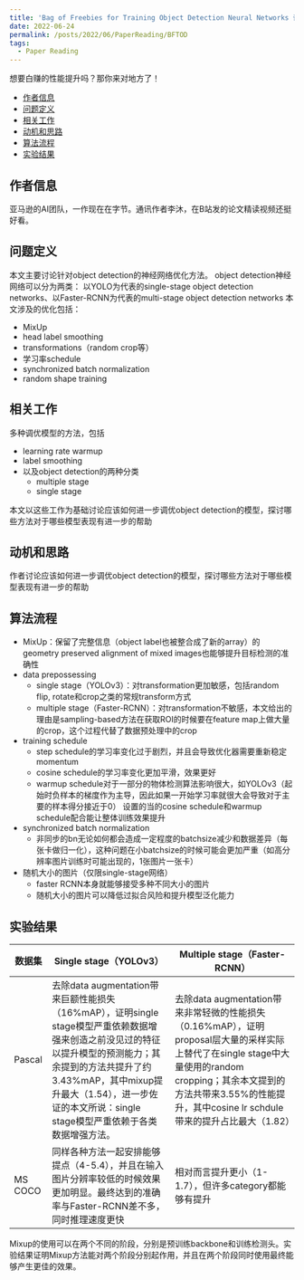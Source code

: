 ```yaml
---
title: 'Bag of Freebies for Training Object Detection Neural Networks 论文笔记'
date: 2022-06-24
permalink: /posts/2022/06/PaperReading/BFTOD 
tags:
  - Paper Reading
---
```


想要白赚的性能提升吗？那你来对地方了！
- [作者信息](#作者信息)
- [问题定义](#问题定义)
- [相关工作](#相关工作)
- [动机和思路](#动机和思路)
- [算法流程](#算法流程)
- [实验结果](#实验结果)

## 作者信息
亚马逊的AI团队，一作现在在字节。通讯作者李沐，在B站发的论文精读视频还挺好看。


## 问题定义
本文主要讨论针对object detection的神经网络优化方法。 object detection神经网络可以分为两类：
以YOLO为代表的single-stage object detection networks、以Faster-RCNN为代表的multi-stage object detection networks
本文涉及的优化包括：
 - MixUp
 - head label smoothing
 - transformations（random crop等）
 - 学习率schedule
 - synchronized batch normalization
 - random shape training


## 相关工作
多种调优模型的方法，包括
 - learning rate warmup
 - label smoothing
 - 以及object detection的两种分类
     - multiple stage
     - single stage

本文以这些工作为基础讨论应该如何进一步调优object detection的模型，探讨哪些方法对于哪些模型表现有进一步的帮助


## 动机和思路
作者讨论应该如何进一步调优object detection的模型，探讨哪些方法对于哪些模型表现有进一步的帮助


## 算法流程
 - MixUp：保留了完整信息（object label也被整合成了新的array）的geometry preserved alignment of mixed images也能够提升目标检测的准确性
 - data prepossessing
   - single stage（YOLOv3）：对transformation更加敏感，包括random flip, rotate和crop之类的常规transform方式
   - multiple stage（Faster-RCNN）：对transformation不敏感，本文给出的理由是sampling-based方法在获取ROI的时候要在feature map上做大量的crop，这个过程代替了数据预处理中的crop
 - training schedule
   - step schedule的学习率变化过于剧烈，并且会导致优化器需要重新稳定momentum
   - cosine schedule的学习率变化更加平滑，效果更好
   - warmup schedule对于一部分的物体检测算法影响很大，如YOLOv3（起始时负样本的梯度作为主导，因此如果一开始学习率就很大会导致对于主要的样本得分接近于0）
    设置的当的cosine schedule和warmup schedule配合能让整体训练效果提升
 - synchronized batch normalization
   - 非同步的bn无论如何都会造成一定程度的batchsize减少和数据差异（每张卡做归一化），这种问题在小batchsize的时候可能会更加严重（如高分辨率图片训练时可能出现的，1张图片一张卡）
 - 随机大小的图片（仅限single-stage网络）
   - faster RCNN本身就能够接受多种不同大小的图片
   - 随机大小的图片可以降低过拟合风险和提升模型泛化能力


## 实验结果

| 数据集     | Single stage（YOLOv3）                                                                                                                                             | Multiple stage（Faster-RCNN）                                                                                                                                  |
|---------|------------------------------------------------------------------------------------------------------------------------------------------------------------------|--------------------------------------------------------------------------------------------------------------------------------------------------------------|
| Pascal  | 去除data augmentation带来巨额性能损失（16%mAP），证明single stage模型严重依赖数据增强来创造之前没见过的特征以提升模型的预测能力；其余提到的方法共提升了约3.43%mAP，其中mixup提升最大（1.54），进一步佐证的本文所说：single stage模型严重依赖于各类数据增强方法。 | 	去除data augmentation带来非常轻微的性能损失（0.16%mAP），证明proposal层大量的采样实际上替代了在single stage中大量使用的random cropping；其余本文提到的方法共带来3.55%的性能提升，其中cosine lr schdule带来的提升占比最大（1.82） |
| MS COCO | 同样各种方法一起安排能够提点（4-5.4），并且在输入图片分辨率较低的时候效果更加明显。最终达到的准确率与Faster-RCNN差不多，同时推理速度更快	                                                                                    | 相对而言提升更小（1-1.7），但许多category都能够有提升                                                                                                                            |

Mixup的使用可以在两个不同的阶段，分别是预训练backbone和训练检测头。实验结果证明Mixup方法能对两个阶段分别起作用，并且在两个阶段同时使用最终能够产生更佳的效果。


